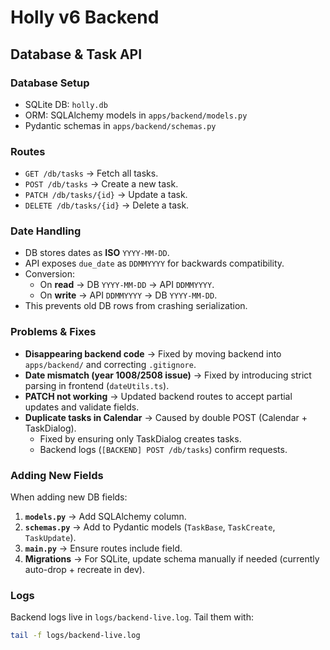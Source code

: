 # Holly v6 Backend

## Database & Task API

### Database Setup
- SQLite DB: `holly.db`
- ORM: SQLAlchemy models in `apps/backend/models.py`
- Pydantic schemas in `apps/backend/schemas.py`

### Routes
- `GET /db/tasks` → Fetch all tasks.
- `POST /db/tasks` → Create a new task.
- `PATCH /db/tasks/{id}` → Update a task.
- `DELETE /db/tasks/{id}` → Delete a task.

### Date Handling
- DB stores dates as **ISO** `YYYY-MM-DD`.
- API exposes `due_date` as `DDMMYYYY` for backwards compatibility.
- Conversion:
  - On **read** → DB `YYYY-MM-DD` → API `DDMMYYYY`.
  - On **write** → API `DDMMYYYY` → DB `YYYY-MM-DD`.
- This prevents old DB rows from crashing serialization.

### Problems & Fixes
- **Disappearing backend code** → Fixed by moving backend into `apps/backend/` and correcting `.gitignore`.
- **Date mismatch (year 1008/2508 issue)** → Fixed by introducing strict parsing in frontend (`dateUtils.ts`).
- **PATCH not working** → Updated backend routes to accept partial updates and validate fields.
- **Duplicate tasks in Calendar** → Caused by double POST (Calendar + TaskDialog).
  - Fixed by ensuring only TaskDialog creates tasks.
  - Backend logs (`[BACKEND] POST /db/tasks`) confirm requests.

### Adding New Fields
When adding new DB fields:
1. **`models.py`** → Add SQLAlchemy column.
2. **`schemas.py`** → Add to Pydantic models (`TaskBase`, `TaskCreate`, `TaskUpdate`).
3. **`main.py`** → Ensure routes include field.
4. **Migrations** → For SQLite, update schema manually if needed (currently auto-drop + recreate in dev).

### Logs
Backend logs live in `logs/backend-live.log`. Tail them with:
```bash
tail -f logs/backend-live.log
```